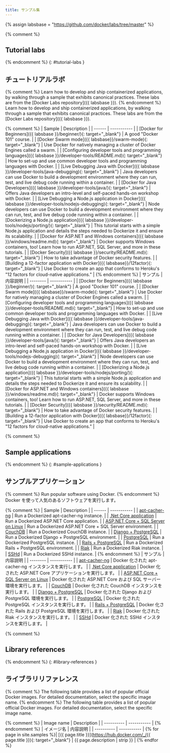 ```yaml
---
title: サンプル集
---
```


{% assign labsbase = "https://github.com/docker/labs/tree/master" %}

{% comment %}
## Tutorial labs
{% endcomment %}
{: #tutorial-labs }
## チュートリアルラボ

{% comment %}
Learn how to develop and ship containerized applications, by walking through a
sample that exhibits canonical practices. These labs are from the [Docker Labs
repository]({{ labsbase }}).
{% endcomment %}
Learn how to develop and ship containerized applications, by walking through a
sample that exhibits canonical practices. These labs are from the [Docker Labs
repository]({{ labsbase }}).

{% comment %}
| Sample | Description |
| ------ | ----------- |
| [Docker for Beginners]({{ labsbase }}/beginner/){: target="_blank"} | A good "Docker 101" course. |
| [Docker Swarm mode]({{ labsbase}}/swarm-mode){: target="_blank"} | Use Docker for natively managing a cluster of Docker Engines called a swarm. |
| [Configuring developer tools and programming languages]({{ labsbase }}/developer-tools/README.md){: target="_blank"} | How to set-up and use common developer tools and programming languages with Docker. |
| [Live Debugging Java with Docker]({{ labsbase }}/developer-tools/java-debugging){: target="_blank"} | Java developers can use Docker to build a development environment where they can run, test, and live debug code running within a container. |
| [Docker for Java Developers]({{ labsbase }}/developer-tools/java/){: target="_blank"} | Offers Java developers an intro-level and self-paced hands-on workshop with Docker. |
| [Live Debugging a Node.js application in Docker]({{ labsbase }}/developer-tools/nodejs-debugging){: target="_blank"} | Node developers can use Docker to build a development environment where they can run, test, and live debug code running within a container. |
| [Dockerizing a Node.js application]({{ labsbase }}/developer-tools/nodejs/porting/){: target="_blank"} | This tutorial starts with a simple Node.js application and details the steps needed to Dockerize it and ensure its scalability. |
| [Docker for ASP.NET and Windows containers]({{ labsbase }}/windows/readme.md){: target="_blank"} | Docker supports Windows containers, too! Learn how to run ASP.NET, SQL Server, and more in these tutorials. |
| [Docker Security]({{ labsbase }}/security/README.md){: target="_blank"} | How to take advantage of Docker security features. |
| [Building a 12-factor application with Docker]({{ labsbase}}/12factor){: target="_blank"} | Use Docker to create an app that conforms to Heroku's "12 factors for cloud-native applications." |
{% endcomment %}
| サンプル | 内容説明    |
| -------- | ----------- |
| [Docker for Beginners]({{ labsbase }}/beginner/){: target="_blank"} | A good "Docker 101" course. |
| [Docker Swarm mode]({{ labsbase}}/swarm-mode){: target="_blank"} | Use Docker for natively managing a cluster of Docker Engines called a swarm. |
| [Configuring developer tools and programming languages]({{ labsbase }}/developer-tools/README.md){: target="_blank"} | How to set-up and use common developer tools and programming languages with Docker. |
| [Live Debugging Java with Docker]({{ labsbase }}/developer-tools/java-debugging){: target="_blank"} | Java developers can use Docker to build a development environment where they can run, test, and live debug code running within a container. |
| [Docker for Java Developers]({{ labsbase }}/developer-tools/java/){: target="_blank"} | Offers Java developers an intro-level and self-paced hands-on workshop with Docker. |
| [Live Debugging a Node.js application in Docker]({{ labsbase }}/developer-tools/nodejs-debugging){: target="_blank"} | Node developers can use Docker to build a development environment where they can run, test, and live debug code running within a container. |
| [Dockerizing a Node.js application]({{ labsbase }}/developer-tools/nodejs/porting/){: target="_blank"} | This tutorial starts with a simple Node.js application and details the steps needed to Dockerize it and ensure its scalability. |
| [Docker for ASP.NET and Windows containers]({{ labsbase }}/windows/readme.md){: target="_blank"} | Docker supports Windows containers, too! Learn how to run ASP.NET, SQL Server, and more in these tutorials. |
| [Docker Security]({{ labsbase }}/security/README.md){: target="_blank"} | How to take advantage of Docker security features. |
| [Building a 12-factor application with Docker]({{ labsbase}}/12factor){: target="_blank"} | Use Docker to create an app that conforms to Heroku's "12 factors for cloud-native applications." |

{% comment %}
## Sample applications
{% endcomment %}
{: #sample-applications }
## サンプルアプリケーション

{% comment %}
Run popular software using Docker.
{% endcomment %}
Docker を使って人気のあるソフトウェアを実行します。

{% comment %}
| Sample | Description |
| ------ | ----------- |
| [apt-cacher-ng](/engine/examples/apt-cacher-ng/) | Run a Dockerized apt-cacher-ng instance. |
| [.Net Core application](/engine/examples/dotnetcore/) | Run a Dockerized ASP.NET Core application. |
| [ASP.NET Core + SQL Server on Linux](/compose/aspnet-mssql-compose/) | Run a Dockerized ASP.NET Core + SQL Server environment. |
| [CouchDB](/engine/examples/couchdb_data_volumes/) | Run a Dockerized CouchDB instance. |
| [Django + PostgreSQL](/compose/django/) | Run a Dockerized Django + PostgreSQL environment. |
| [PostgreSQL](/engine/examples/postgresql_service/) | Run a Dockerized PostgreSQL instance. |
| [Rails + PostgreSQL](/compose/rails/) | Run a Dockerized Rails + PostgreSQL environment. |
| [Riak](/engine/examples/running_riak_service/) | Run a Dockerized Riak instance. |
| [SSHd](/engine/examples/running_ssh_service/) | Run a Dockerized SSHd instance. |
{% endcomment %}
| サンプル | 内容説明    |
| -------- | ----------- |
| [apt-cacher-ng](/engine/examples/apt-cacher-ng/) | Docker 化された apt-cacher-ng インスタンスを実行します。 |
| [.Net Core application](/engine/examples/dotnetcore/) | Docker 化された ASP.NET Core アプリケーションを実行します。 |
| [ASP.NET Core + SQL Server on Linux](/compose/aspnet-mssql-compose/) | Docker 化された ASP.NET Core および SQL サーバー環境を実行します。 |
| [CouchDB](/engine/examples/couchdb_data_volumes/) | Docker 化された CouchDB インスタンスを実行します。 |
| [Django + PostgreSQL](/compose/django/) | Docker 化された Django および PostgreSQL 環境を実行します。 |
| [PostgreSQL](/engine/examples/postgresql_service/) | Docker 化された PostgreSQL インスタンスを実行します。 |
| [Rails + PostgreSQL](/compose/rails/) | Docker 化された Rails および PostgreSQL 環境を実行します。 |
| [Riak](/engine/examples/running_riak_service/) | Docker 化された Riak インスタンスを実行します。 |
| [SSHd](/engine/examples/running_ssh_service/) | Docker 化された SSHd インスタンスを実行します。 |

{% comment %}
## Library references
{% endcomment %}
{: #library-references }
## ライブラリリファレンス

{% comment %}
The following table provides a list of popular official Docker images. For detailed documentation, select the specific image name.
{% endcomment %}
The following table provides a list of popular official Docker images. For detailed documentation, select the specific image name.

{% comment %}
| Image name | Description |
| ---------- | ----------- |
{% endcomment %}
| イメージ名 | 内容説明    |
| ---------- | ----------- |
{% for page in site.samples %}| [{{ page.title }}](https://hub.docker.com/_/{{ page.title }}){: target="_blank"} | {{ page.description | strip }} |
{% endfor %}
